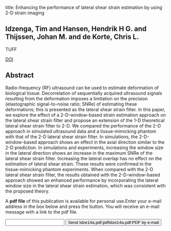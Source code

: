 title: Enhancing the performance of lateral shear strain estimation by using 2-D strain imaging

## Idzenga, Tim and Hansen, Hendrik H G. and Thijssen, Johan M. and de Korte, Chris L.
TUFF

<a href="https://doi.org/10.1109/TUFFC.2014.6805690">DOI</a>

## Abstract
Radio-frequency (RF) ultrasound can be used to estimate deformation of biological tissue. Decorrelation of sequentially acquired ultrasound signals resulting from the deformation imposes a limitation on the precision (elastographic signal-to-noise ratio; SNRe) of estimating these deformations; this is presented as the lateral shear strain filter. In this paper, we explore the effect of a 2-D-window-based strain estimation approach on the lateral shear strain filter and propose an extension of the 1-D theoretical lateral shear strain filter to 2-D. We compared the performance of the 2-D approach in simulated ultrasound data and a tissue-mimicking phantom with that of the 2-D lateral shear strain filter. In simulations, the 2-D-window-based approach shows an effect in the axial direction similar to the 2-D prediction. In simulations and experiments, increasing the window size in the lateral direction shows an increase in the maximum SNRe of the lateral shear strain filter. Increasing the lateral overlap has no effect on the estimation of lateral shear strain. These results were confirmed in the tissue-mimicking phantom experiments. When compared with the 2-D lateral shear strain filter, the results obtained with the 2-D-window-based approach showed an enhanced performance by incorporating the lateral window size in the lateral shear strain estimation, which was consistent with the proposed theory.

A <b>pdf file</b> of this publication is available for personal use.Enter your e-mail address in the box below and press the button. You will receive an e-mail message with a link to the pdf file.
<form action="sender.php">  <input type="text" name="email">  <input type="submit" value="Send Idze14a.pdf:pdfIdze14a.pdf:PDF by e-mail"></form>